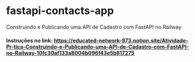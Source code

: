 # fastapi-contacts-app
Construindo e Publicando uma API de Cadastro com FastAPI no Railway


#### Instruções no link: https://educated-network-973.notion.site/Atividade-Pr-tica-Construindo-e-Publicando-uma-API-de-Cadastro-com-FastAPI-no-Railway-10fc30af133a8004b096f43e5b817275
